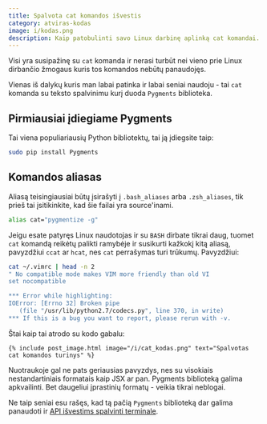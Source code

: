 ```yaml
---
title: Spalvota cat komandos išvestis
category: atviras-kodas
image: i/kodas.png
description: Kaip patobulinti savo Linux darbinę aplinką cat komandai. Ar žinojote, kad su truputį konfigūracijos galite turėti spalvotą išvestį?
---
```


Visi yra susipažinę su `cat` komanda ir nerasi turbūt nei vieno prie Linux dirbančio žmogaus kuris tos komandos nebūtų panaudojęs.

Vienas iš dalykų kuris man labai patinka ir labai seniai naudoju - tai `cat` komanda su teksto spalvinimu kurį duoda `Pygments` biblioteka.

## Pirmiausiai įdiegiame Pygments

Tai viena populiariausių Python bibliotektų, tai ją įdiegsite taip:

```bash
sudo pip install Pygments
```

## Komandos aliasas

Aliasą teisingiausiai būtų įsirašyti į `.bash_aliases` arba `.zsh_aliases`, tik prieš tai įsitikinkite, kad šie failai yra source'inami.

```bash
alias cat="pygmentize -g"
```

Jeigu esate patyręs Linux naudotojas ir su `BASH` dirbate tikrai daug, tuomet `cat` komandą reikėtų palikti ramybėje ir susikurti kažkokį kitą aliasą, pavyzdžiui `ccat` ar `hcat`, nes `cat` perrašymas turi trūkumų. Pavyzdžiui:

```bash
cat ~/.vimrc | head -n 2
" No compatible mode makes VIM more friendly than old VI
set nocompatible

*** Error while highlighting:
IOError: [Errno 32] Broken pipe
   (file "/usr/lib/python2.7/codecs.py", line 370, in write)
*** If this is a bug you want to report, please rerun with -v.
```

Štai kaip tai atrodo su kodo gabalu:

    {% include post_image.html image="/i/cat_kodas.png" text="Spalvotas cat komandos turinys" %}

Nuotraukoje gal ne pats geriausias pavyzdys, nes su visokiais nestandartiniais formatais kaip JSX ar pan. Pygments biblioteką galima apkvailinti. Bet daugeliui įprastinių formatų - veikia tikrai neblogai.

Ne taip seniai esu rašęs, kad tą pačią `Pygments` biblioteką dar galima panaudoti ir [API išvestims spalvinti terminale](/atviras-kodas/spalvota-bash-isvestis-api-testavimui).
